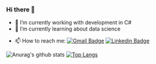### Hi there 👋

- 🔭 I’m currently working with development in C#
- 🌱 I’m currently learning about data science
<!--- 👯 I’m looking to collaborate on ...
- 🤔 I’m looking for help with ...
- 💬 Ask me about ...-->
- 📫 How to reach me: [![Gmail Badge](https://img.shields.io/badge/-brenda.goncalves965@gmail.com-c14438?style=flat-square&logo=Gmail&logoColor=white&link=mailto:brenda.goncalves965@gmail.com)](mailto:brenda.goncalves965@gmail.com)
[![Linkedin Badge](https://img.shields.io/badge/-BrendaGonçalves-blue?style=flat-square&logo=Linkedin&logoColor=white&link=https://www.linkedin.com/in/brenda-gon%C3%A7alves-4ababb146/)](https://www.linkedin.com/in/brenda-gon%C3%A7alves-4ababb146/) 



![Anurag's github stats](https://github-readme-stats.vercel.app/api?username=brendacgoncalves97&show_icons=true&theme=radical) [![Top Langs](https://github-readme-stats.vercel.app/api/top-langs/?username=brendacgoncalves97&layout=compact)](https://github.com/anuraghazra/github-readme-stats)

